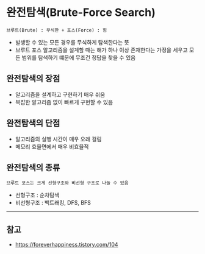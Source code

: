 # 완전탐색(Brute-Force Search)
`브루트(Brute) : 무식한 + 포스(Force) : 힘`
- 발생할 수 있는 모든 경우를 무식하게 탐색한다는 뜻
- 브루트 포스 알고리즘을 설계할 때는 해가 하나 이상 존재한다는 가정을 세우고 모든 범위를 탐색하기 떄문에 무조건 정답을 찾을 수 있음


## 완전탐색의 장점
- 알고리즘을 설계하고 구현하기 매우 쉬움
- 복잡한 알고리즘 없이 빠르게 구현할 수 있음

## 완전탐색의 단점
- 알고리즘의 실행 시간이 매우 오래 걸림
- 메모리 효율면에서 매우 비효율적

## 완전탐색의 종류
`브루트 포스는 크게 선형구조와 비선형 구조로 나눌 수 있음`
- 선형구조 : 순차탐색
- 비선형구조 : 백트래킹, DFS, BFS

***
## 참고
- <https://foreverhappiness.tistory.com/104>
